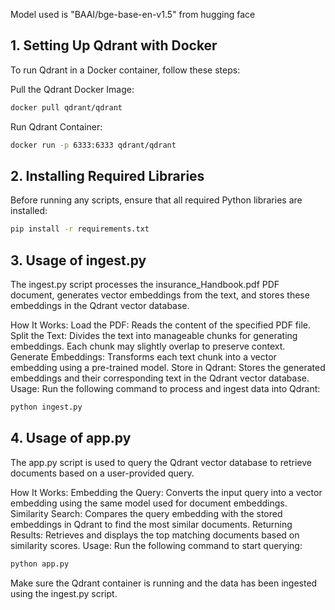 Model used is "BAAI/bge-base-en-v1.5" from hugging face

## 1. Setting Up Qdrant with Docker
To run Qdrant in a Docker container, follow these steps:

Pull the Qdrant Docker Image:

```bash
docker pull qdrant/qdrant
```
Run Qdrant Container:

```bash
docker run -p 6333:6333 qdrant/qdrant
```

## 2. Installing Required Libraries
Before running any scripts, ensure that all required Python libraries are installed:

```bash
pip install -r requirements.txt
```
## 3. Usage of ingest.py
The ingest.py script processes the insurance_Handbook.pdf PDF document, generates vector embeddings from the text, and stores these embeddings in the Qdrant vector database.

How It Works:
Load the PDF: Reads the content of the specified PDF file.
Split the Text: Divides the text into manageable chunks for generating embeddings. Each chunk may slightly overlap to preserve context.
Generate Embeddings: Transforms each text chunk into a vector embedding using a pre-trained model.
Store in Qdrant: Stores the generated embeddings and their corresponding text in the Qdrant vector database.
Usage:
Run the following command to process and ingest data into Qdrant:

```bash
python ingest.py 
```
## 4. Usage of app.py
The app.py script is used to query the Qdrant vector database to retrieve documents based on a user-provided query.

How It Works:
Embedding the Query: Converts the input query into a vector embedding using the same model used for document embeddings.
Similarity Search: Compares the query embedding with the stored embeddings in Qdrant to find the most similar documents.
Returning Results: Retrieves and displays the top matching documents based on similarity scores.
Usage:
Run the following command to start querying:

```bash
python app.py
```
Make sure the Qdrant container is running and the data has been ingested using the ingest.py script.

